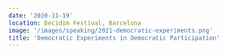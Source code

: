 ```yaml
---
date: '2020-11-19'
location: Decidim Festival, Barcelona
image: '/images/speaking/2021-democratic-experiments.png'
title: 'Democratic Experiments in Democratic Participation'
---
```

